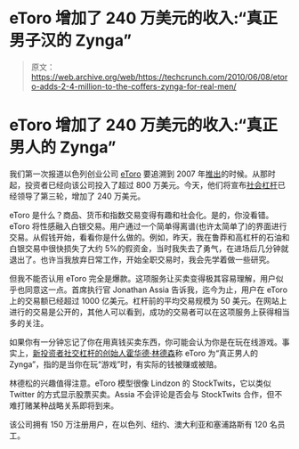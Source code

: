 # eToro 增加了 240 万美元的收入:“真正男子汉的 Zynga”

> 原文：<https://web.archive.org/web/https://techcrunch.com/2010/06/08/etoro-adds-2-4-million-to-the-coffers-zynga-for-real-men/>

# eToro 增加了 240 万美元的收入:“真正男人的 Zynga”

我们第一次报道以色列创业公司 [eToro](https://web.archive.org/web/20230313121909/http://www.etoro.com/) 要追溯到 2007 年[推出](https://web.archive.org/web/20230313121909/https://techcrunch.com/2007/11/27/etoro-makes-forex-trade-childs-play/)的时候。从那时起，投资者已经向该公司投入了超过 800 万美元。今天，他们将宣布[社会杠杆](https://web.archive.org/web/20230313121909/http://www.socialleveragellc.com/)已经领导了第三轮，增加了 240 万美元。

eToro 是什么？商品、货币和指数交易变得有趣和社会化。是的，你没看错。eToro 将性感融入白银交易。用户通过一个简单得离谱(也许太简单了)的界面进行交易。从假钱开始，看看你是什么做的。例如，昨天，我在鲁莽和高杠杆的石油和白银交易中很快损失了大约 5%的假资金，当时我失去了勇气，在进场后几分钟就退出了。也许当我放弃日常工作，开始全职交易时，我会先学着做一些研究。

但我不能否认用 eToro 完全是爆款。这项服务让买卖变得极其容易理解，用户似乎也同意这一点。首席执行官 Jonathan Assia 告诉我，迄今为止，用户在 eToro 上的交易额已经超过 1000 亿美元。杠杆前的平均交易规模为 50 美元。在网站上进行的交易是公开的，其他人可以看到，成功的交易者可以在这项服务上获得相当多的关注。

如果你有一分钟忘记了你在用真钱买卖东西，你可能会认为你是在玩在线游戏。事实上，[新投资者社交杠杆的创始人霍华德·林德森](https://web.archive.org/web/20230313121909/http://www.crunchbase.com/person/howard-lindzon)称 eToro 为“真正男人的 Zynga”，指的是当你在玩“游戏”时，有实际的钱被赚或被赔。

林德松的兴趣值得注意。eToro 模型很像 Lindzon 的 StockTwits，它以类似 Twitter 的方式显示股票买卖。Assia 不会评论是否会与 StockTwits 合作，但不难打赌某种战略关系即将到来。

该公司拥有 150 万注册用户，在以色列、纽约、澳大利亚和塞浦路斯有 120 名员工。